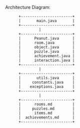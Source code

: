 Architecture Diagram:

          +-----------------------+
          |       main.java       |
          +-----------------------+
                   |
          +-----------------------+
          |      Peanut.java      |     
          |      room.java        |     
          |      object.java      | 
          |      puzzle.java      | 
          |      achievement.java |
          |      interaction.java | 
          +-----------------------+
                   |
          +-----------------------+
          |       utils.java      |
          |     constants.java    |
          |    exceptions.java    |
          +-----------------------+
                   |
          +-----------------------+
          |      rooms.md         |
          |     puzzles.md        |
          |      items.md         |
          |  achievements.md      |  
          +-----------------------+
